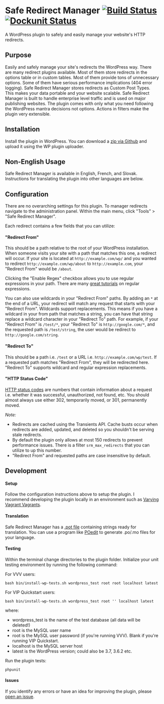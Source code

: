 Safe Redirect Manager [![Build Status](https://travis-ci.org/tlovett1/Safe-Redirect-Manager.svg?branch=master)](https://travis-ci.org/tlovett1/Safe-Redirect-Manager) [![Dockunit Status](http://dockunit.io/svg/tlovett1/Safe-Redirect-Manager/master)](http://dockunit.io/projects/tlovett1/Safe-Redirect-Manager#master)
==============

A WordPress plugin to safely and easily manage your website's HTTP redirects.

## Purpose

Easily and safely manage your site's redirects the WordPress way. There are many redirect plugins available. Most of
them store redirects in the options table or in custom tables. Most of them provide tons of unnecessary options. Some
of them have serious performance implications (404 error logging). Safe Redirect Manager stores redirects as Custom
Post Types. This makes your data portable and your website scalable. Safe Redirect Manager is built to handle enterprise
level traffic and is used on major publishing websites. The plugin comes with only what you need following the
WordPress mantra decisions not options. Actions in filters make the plugin very extensible.

## Installation

Install the plugin in WordPress. You can download a
[zip via Github](https://github.com/tlovett1/safe-redirect-manager/archive/master.zip) and upload it using the WP
plugin uploader.

## Non-English Usage
Safe Redirect Manager is available in English, French, and Slovak. Instructions for translating the plugin into other
languages are below.

## Configuration

There are no overarching settings for this plugin. To manager redirects navigate to the administration panel. Within
the main menu, click "Tools" > "Safe Redirect Manager".

Each redirect contains a few fields that you can utilize:

#### "Redirect From"
This should be a path relative to the root of your WordPress installation. When someone visits your site with a path
that matches this one, a redirect will occur. If your site is located at ```http://example.com/wp/``` and you wanted to
redirect ```http://example.com/wp/about``` to ```http://example.com```, your "Redirect From" would be ```/about```.

Clicking the "Enable Regex" checkbox allows you to use regular expressions in your path. There are many
[great tutorials](http://www.regular-expressions.info) on regular expressions.

You can also use wildcards in your "Redirect From" paths. By adding an ```*``` at the end of a URL, your redirect will
match any request that starts with your "Redirect From". Wildcards support replacements. This means if you have a
wildcard in your from path that matches a string, you can have that string replace a wildcard character in your
"Redirect To" path. For example, if your "Redirect From" is ```/test/*```, your "Redirect To" is
```http://google.com/*```, and the requested path is ```/test/string```, the user would be redirect to ```http://google.com/string```.

#### "Redirect To"
This should be a path i.e. ```/test``` or a URL i.e. ```http://example.com/wp/test```. If a requested path matches
"Redirect From", they will be redirected here. "Redirect To" supports wildcard and regular expression replacements.

#### "HTTP Status Code"
[HTTP status codes](http://www.w3.org/Protocols/rfc2616/rfc2616-sec10.html) are numbers that contain information about
a request i.e. whether it was successful, unauthorized, not found, etc. You should almost always use either 302,
temporarily moved, or 301, permanently moved.

*Note:*

* Redirects are cached using the Transients API. Cache busts occur when redirects are added, updated, and deleted
so you shouldn't be serving stale redirects.
* By default the plugin only allows at most 150 redirects to prevent performance issues. There is a filter
```srm_max_redirects``` that you can utilize to up this number.
* "Redirect From" and requested paths are case insensitive by default.

## Development

#### Setup
Follow the configuration instructions above to setup the plugin. I recommend developing the plugin locally in an
environment such as [Varying Vagrant Vagrants](https://github.com/Varying-Vagrant-Vagrants/VVV).

#### Translation
Safe Redirect Manager has a [.pot file](https://github.com/tlovett1/Safe-Redirect-Manager/blob/master/languages/safe-redirect-manager.pot)
containing strings ready for translation. You can use a program like [POedit](http://poedit.net) to generate .po/.mo
files for your language.

#### Testing
Within the terminal change directories to the plugin folder. Initialize your unit testing environment by running the
following command:

For VVV users:
```
bash bin/install-wp-tests.sh wordpress_test root root localhost latest
```

For VIP Quickstart users:
```
bash bin/install-wp-tests.sh wordpress_test root '' localhost latest
```

where:

* wordpress_test is the name of the test database (all data will be deleted!)
* root is the MySQL user name
* root is the MySQL user password (if you're running VVV). Blank if you're running VIP Quickstart.
* localhost is the MySQL server host
* latest is the WordPress version; could also be 3.7, 3.6.2 etc.

Run the plugin tests:
```
phpunit
```

#### Issues
If you identify any errors or have an idea for improving the plugin, please
[open an issue](https://github.com/tlovett1/safe-redirect-manager/issues?state=open).